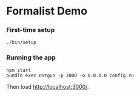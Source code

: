 # Formalist Demo

### First-time setup

```
./bin/setup
```

### Running the app

```
npm start
bundle exec notgun -p 3000 -o 0.0.0.0 config.ru
```

Then load [http://localhost:3000/](http://localhost:3000/).

